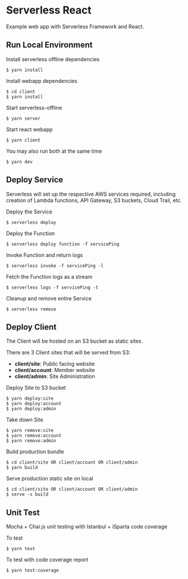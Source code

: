 # Serverless React

Example web app with Serverless Framework and React.

## Run Local Environment

Install serverless offline dependencies
```
$ yarn install
```

Install webapp dependencies
```
$ cd client
$ yarn install
```

Start serverless-offline
```
$ yarn server
```

Start react webapp
```
$ yarn client
```

You may also run both at the same time
```
$ yarn dev
```

## Deploy Service

Serverless will set up the respective AWS services required, including creation
of Lambda functions, API Gateway, S3 buckets, Cloud Trail, etc.

Deploy the Service
```
$ serverless deploy
```

Deploy the Function
```
$ serverless deploy function -f servicePing
```

Invoke Function and return logs
```
$ serverless invoke -f servicePing -l
```

Fetch the Function logs as a stream
```
$ serverless logs -f servicePing -t
```

Cleanup and remove entire Service
```
$ serverless remove
```

## Deploy Client

The Client will be hosted on an S3 bucket as static sites.

There are 3 Client sites that will be served from S3:
- **client/site**: Public facing website
- **client/account**: Member website
- **client/admin**: Site Administration

Deploy Site to S3 bucket
```
$ yarn deploy:site
$ yarn deploy:account
$ yarn deploy:admin
```

Take down Site
```
$ yarn remove:site
$ yarn remove:account
$ yarn remove:admin
```

Build production bundle
```
$ cd client/site OR client/account OR client/admin
$ yarn build
```

Serve production static site on local
```
$ cd client/site OR client/account OR client/admin
$ serve -s build
```

## Unit Test

Mocha + Chai.js unit testing with Istanbul + iSparta code coverage

To test
```
$ yarn test
```

To test with code coverage report
```
$ yarn test:coverage
```